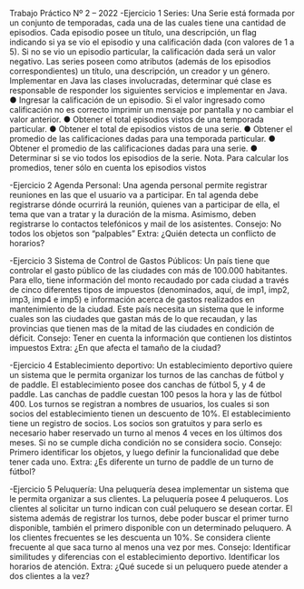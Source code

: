 Trabajo Práctico Nº 2 – 2022
-Ejercicio 1 Series:
    Una Serie está formada por un conjunto de temporadas, cada una de las cuales tiene una
    cantidad de episodios. Cada episodio posee un título, una descripción, un flag indicando
    si ya se vio el episodio y una calificación dada (con valores de 1 a 5). Si no se vio un
    episodio particular, la calificación dada será un valor negativo.
    Las series poseen como atributos (además de los episodios correspondientes) un título,
    una descripción, un creador y un género.
    Implementar en Java las clases involucradas, determinar qué clase es responsable de
    responder los siguientes servicios e implementar en Java.
    ● Ingresar la calificación de un episodio. Si el valor ingresado como calificación
    no es correcto imprimir un mensaje por pantalla y no cambiar el valor anterior.
    ● Obtener el total episodios vistos de una temporada particular.
    ● Obtener el total de episodios vistos de una serie.
    ● Obtener el promedio de las calificaciones dadas para una temporada particular.
    ● Obtener el promedio de las calificaciones dadas para una serie.
    ● Determinar si se vio todos los episodios de la serie.
    Nota. Para calcular los promedios, tener sólo en cuenta los episodios vistos

-Ejercicio 2 Agenda Personal:
    Una agenda personal permite registrar reuniones en las que el usuario va a participar. En
    tal agenda debe registrarse dónde ocurrirá la reunión, quienes van a participar de ella, el
    tema que van a tratar y la duración de la misma. Asimismo, deben registrarse lo
    contactos telefónicos y mail de los asistentes.
    Consejo: No todos los objetos son “palpables”
    Extra: ¿Quién detecta un conflicto de horarios?

-Ejercicio 3 Sistema de Control de Gastos Públicos:
    Un país tiene que controlar el gasto público de las ciudades con más de 100.000
    habitantes. Para ello, tiene información del monto recaudado por cada ciudad a través de
    cinco diferentes tipos de impuestos (denominados, aquí, de imp1, imp2, imp3, imp4 e
    imp5) e información acerca de gastos realizados en mantenimiento de la ciudad. Este
    país necesita un sistema que le informe cuales son las ciudades que gastan más de lo que recaudan, y las provincias que tienen mas de la mitad de las ciudades en condición
    de déficit.
    Consejo: Tener en cuenta la información que contienen los distintos impuestos
    Extra: ¿En que afecta el tamaño de la ciudad? 

-Ejercicio 4 Establecimiento deportivo:
    Un establecimiento deportivo quiere un sistema que le permita organizar los turnos de
    las canchas de fútbol y de paddle. El establecimiento posee dos canchas de fútbol 5, y 4
    de paddle. Las canchas de paddle cuestan 100 pesos la hora y las de fútbol 400. Los
    turnos se registran a nombres de usuarios, los cuales si son socios del establecimiento
    tienen un descuento de 10%. El establecimiento tiene un registro de socios. Los socios
    son gratuitos y para serlo es necesario haber reservado un turno al menos 4 veces en los
    últimos dos meses. Si no se cumple dicha condición no se considera socio.
    Consejo: Primero identificar los objetos, y luego definir la funcionalidad que debe tener
    cada uno.
    Extra: ¿Es diferente un turno de paddle de un turno de fútbol?

-Ejercicio 5 Peluquería:
    Una peluquería desea implementar un sistema que le permita organizar a sus clientes.
    La peluquería posee 4 peluqueros. Los clientes al solicitar un turno indican con cuál
    peluquero se desean cortar. El sistema además de registrar los turnos, debe poder buscar
    el primer turno disponible, también el primero disponible con un determinado
    peluquero. A los clientes frecuentes se les descuenta un 10%. Se considera cliente
    frecuente al que saca turno al menos una vez por mes.
    Consejo: Identificar similitudes y diferencias con el establecimiento deportivo.
    Identificar los horarios de atención.
    Extra: ¿Qué sucede si un peluquero puede atender a dos clientes a la vez?

